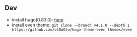 ## Dev

* install hugo(0.83.0): [here](https://github.com/gohugoio/hugo/releases/tag/v0.83.0)
* install even theme: `git clone --branch v4.1.0 --depth 1 https://github.com/olOwOlo/hugo-theme-even themes/even`
